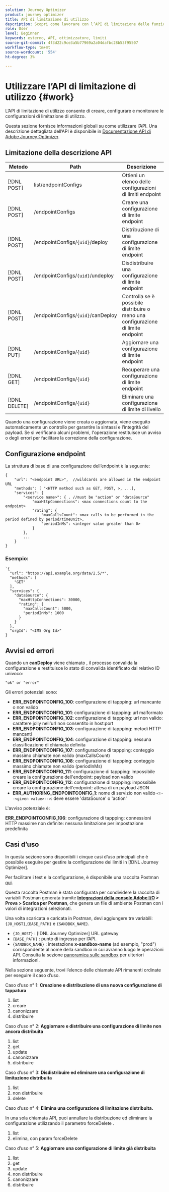 ```yaml
---
solution: Journey Optimizer
product: journey optimizer
title: API di limitazione di utilizzo
description: Scopri come lavorare con l’API di limitazione delle funzioni
role: User
level: Beginner
keywords: esterno, API, ottimizzatore, limiti
source-git-commit: 4f3d22c9ce3a5b77969a2a04dafbc28b53f95507
workflow-type: tm+mt
source-wordcount: '554'
ht-degree: 3%

---
```



# Utilizzare l’API di limitazione di utilizzo {#work}

L’API di limitazione di utilizzo consente di creare, configurare e monitorare le configurazioni di limitazione di utilizzo.

Questa sezione fornisce informazioni globali su come utilizzare l’API. Una descrizione dettagliata dell’API è disponibile in [Documentazione API di Adobe Journey Optimizer](https://developer.adobe.com/journey-optimizer-apis/).

## Limitazione della descrizione API

| Metodo | Path | Descrizione |
|---|---|---|
| [!DNL POST] | list/endpointConfigs | Ottieni un elenco delle configurazioni di limiti endpoint |
| [!DNL POST] | /endpointConfigs | Creare una configurazione di limite endpoint |
| [!DNL POST] | /endpointConfigs/`{uid}`/deploy | Distribuzione di una configurazione di limite endpoint |
| [!DNL POST] | /endpointConfigs/`{uid}`/undeploy | Disdistribuire una configurazione di limite endpoint |
| [!DNL POST] | /endpointConfigs/`{uid}`/canDeploy | Controlla se è possibile distribuire o meno una configurazione di limite endpoint |
| [!DNL PUT] | /endpointConfigs/`{uid}` | Aggiornare una configurazione di limite endpoint |
| [!DNL GET] | /endpointConfigs/`{uid}` | Recuperare una configurazione di limite endpoint |
| [!DNL DELETE] | /endpointConfigs/`{uid}` | Eliminare una configurazione di limite di livello |

Quando una configurazione viene creata o aggiornata, viene eseguito automaticamente un controllo per garantire la sintassi e l’integrità del payload.
Se si verificano alcuni problemi, l&#39;operazione restituisce un avviso o degli errori per facilitare la correzione della configurazione.

## Configurazione endpoint

La struttura di base di una configurazione dell’endpoint è la seguente:

```
{
    "url": "<endpoint URL>",  //wildcards are allowed in the endpoint URL
    "methods": [ "<HTTP method such as GET, POST, >, ...],
    "services": {
        "<service name>": { . //must be "action" or "dataSource" 
            "maxHttpConnections": <max connections count to the endpoint>
            "rating": {          
                "maxCallsCount": <max calls to be performed in the period defined by period/timeUnit>,
                "periodInMs": <integer value greater than 0>
            }
        },
        ...
    }
}
```

### Esempio:

```
`{
  "url": "https://api.example.org/data/2.5/*",
  "methods": [
    "GET"
  ],
  "services": {
    "dataSource": {
      "maxHttpConnections": 30000,
      "rating": {
        "maxCallsCount": 5000,
        "periodInMs": 1000
      }
    }
  },
  "orgId": "<IMS Org Id>"
}
```

## Avvisi ed errori

Quando un **canDeploy** viene chiamato , il processo convalida la configurazione e restituisce lo stato di convalida identificato dal relativo ID univoco:

```
"ok" or "error"
```

Gli errori potenziali sono:

* **ERR_ENDPOINTCONFIG_100**: configurazione di tappping: url mancante o non valido
* **ERR_ENDPOINTCONFIG_101**: configurazione di tappping: url malformato
* **ERR_ENDPOINTCONFIG_102**: configurazione di tappping: url non valido: carattere jolly nell&#39;url non consentito in host:port
* **ERR_ENDPOINTCONFIG_103**: configurazione di tappping: metodi HTTP mancanti
* **ERR_ENDPOINTCONFIG_104**: configurazione di tappping: nessuna classificazione di chiamata definita
* **ERR_ENDPOINTCONFIG_107**: configurazione di tappping: conteggio massimo chiamate non valido (maxCallsCount)
* **ERR_ENDPOINTCONFIG_108**: configurazione di tappping: conteggio massimo chiamate non valido (periodInMs)
* **ERR_ENDPOINTCONFIG_111**: configurazione di tappping: impossibile creare la configurazione dell&#39;endpoint: payload non valido
* **ERR_ENDPOINTCONFIG_112**: configurazione di tappping: impossibile creare la configurazione dell&#39;endpoint: attesa di un payload JSON
* **ERR_AUTHORING_ENDPOINTCONFIG_1**: nome di servizio non valido `<!--<given value>-->`: deve essere &#39;dataSource&#39; o &#39;action&#39;

L&#39;avviso potenziale è:

**ERR_ENDPOINTCONFIG_106**: configurazione di tappping: connessioni HTTP massime non definite: nessuna limitazione per impostazione predefinita

## Casi d’uso

In questa sezione sono disponibili i cinque casi d’uso principali che è possibile eseguire per gestire la configurazione dei limiti in [!DNL Journey Optimizer].

Per facilitare i test e la configurazione, è disponibile una raccolta Postman [qui](https://raw.githubusercontent.com/AdobeDocs/JourneyAPI/master/postman-collections/Journey-Orchestration_Capping-API_postman-collection.json).

Questa raccolta Postman è stata configurata per condividere la raccolta di variabili Postman generata tramite __[Integrazioni della console Adobe I/O](https://console.adobe.io/integrations) > Prova > Scarica per Postman__, che genera un file di ambiente Postman con i valori di integrazioni selezionati.

Una volta scaricata e caricata in Postman, devi aggiungere tre variabili: `{JO_HOST}`,`{BASE_PATH}` e `{SANDBOX_NAME}`.
* `{JO_HOST}` : [!DNL Journey Optimizer] URL gateway
* `{BASE_PATH}` : punto di ingresso per l’API.
* `{SANDBOX_NAME}` : intestazione **x-sandbox-name** (ad esempio, &quot;prod&quot;) corrispondente al nome della sandbox in cui avranno luogo le operazioni API. Consulta la sezione [panoramica sulle sandbox](https://experienceleague.adobe.com/docs/experience-platform/sandbox/home.html?lang=it) per ulteriori informazioni.

Nella sezione seguente, trovi l’elenco delle chiamate API rimanenti ordinate per eseguire il caso d’uso.

Caso d’uso n° 1: **Creazione e distribuzione di una nuova configurazione di tappatura**

1. list
1. creare
1. canonizzare
1. distribuire

Caso d’uso n° 2: **Aggiornare e distribuire una configurazione di limite non ancora distribuita**

1. list
1. get
1. update
1. canonizzare
1. distribuire

Caso d’uso n° 3: **Disdistribuire ed eliminare una configurazione di limitazione distribuita**

1. list
1. non distribuire
1. delete

Caso d’uso n° 4: **Elimina una configurazione di limitazione distribuita.**

In una sola chiamata API, puoi annullare la distribuzione ed eliminare la configurazione utilizzando il parametro forceDelete .
1. list
1. elimina, con param forceDelete

Caso d’uso n° 5: **Aggiornare una configurazione di limite già distribuita**

1. list
1. get
1. update
1. non distribuire
1. canonizzare
1. distribuire
